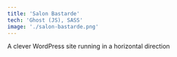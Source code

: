 ```yaml
---
title: 'Salon Bastarde'
tech: 'Ghost (JS), SASS'
image: './salon-bastarde.png'
---
```


A clever WordPress site running in a horizontal direction
